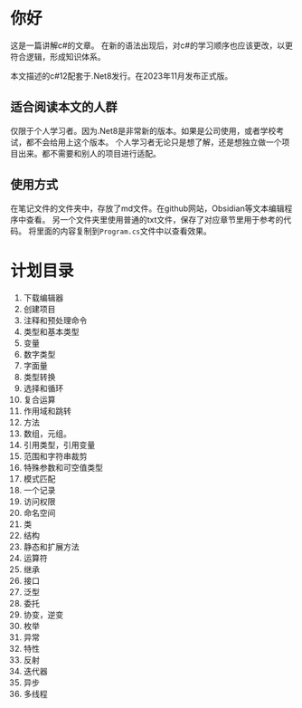 # 你好
这是一篇讲解c#的文章。
在新的语法出现后，对c#的学习顺序也应该更改，以更符合逻辑，形成知识体系。

本文描述的c#12配套于.Net8发行。在2023年11月发布正式版。
## 适合阅读本文的人群
仅限于个人学习者。因为.Net8是非常新的版本。如果是公司使用，或者学校考试，都不会给用上这个版本。
个人学习者无论只是想了解，还是想独立做一个项目出来。都不需要和别人的项目进行适配。

## 使用方式
在笔记文件的文件夹中，存放了md文件。在github网站，Obsidian等文本编辑程序中查看。
另一个文件夹里使用普通的txt文件，保存了对应章节里用于参考的代码。
将里面的内容复制到`Program.cs`文件中以查看效果。

# 计划目录
1. 下载编辑器
1. 创建项目
1. 注释和预处理命令 
1. 类型和基本类型
1. 变量
1. 数字类型
1. 字面量
1. 类型转换
1. 选择和循环
1. 复合运算
1. 作用域和跳转
1. 方法
1. 数组，元组。
1. 引用类型，引用变量
1. 范围和字符串裁剪
1. 特殊参数和可空值类型
1. 模式匹配
1. 一个记录
1. 访问权限
1. 命名空间
1. 类
1. 结构
1. 静态和扩展方法
1. 运算符
1. 继承
1. 接口
1. 泛型
1. 委托
1. 协变，逆变
1. 枚举
1. 异常
1. 特性
1. 反射
1. 迭代器
1. 异步
1. 多线程

